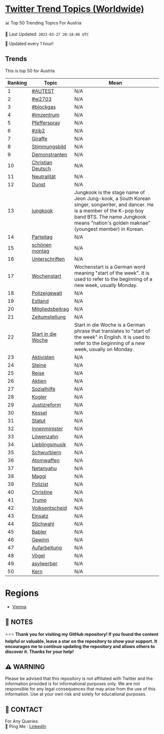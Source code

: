 [Twitter Trend Topics (Worldwide)](https://github.com/ErcinDedeoglu/Twitter-Trend-Topics)
==========


📊 Top 50 Trending Topics For Austria

📆 Last Updated: `2023-03-27 20:18:06 UTC`

🔧 Updated every 1 hour!


## Trends

This is top 50 for Austria

| Ranking | Topic | Mean |
| ------- | ------------ | ------------ |
| 1 | [#AUTEST](http://twitter.com/search?q=%23AUTEST) | N/A |
| 2 | [#w2703](http://twitter.com/search?q=%23w2703) | N/A |
| 3 | [#blockgas](http://twitter.com/search?q=%23blockgas) | N/A |
| 4 | [#imzentrum](http://twitter.com/search?q=%23imzentrum) | N/A |
| 5 | [Pfefferspray](http://twitter.com/search?q=Pfefferspray) | N/A |
| 6 | [#zib2](http://twitter.com/search?q=%23zib2) | N/A |
| 7 | [Giraffe](http://twitter.com/search?q=Giraffe) | N/A |
| 8 | [Stimmungsbild](http://twitter.com/search?q=Stimmungsbild) | N/A |
| 9 | [Demonstranten](http://twitter.com/search?q=Demonstranten) | N/A |
| 10 | [Christian Deutsch](http://twitter.com/search?q=Christian+Deutsch) | N/A |
| 11 | [Neutralität](http://twitter.com/search?q=Neutralit%c3%a4t) | N/A |
| 12 | [Dunst](http://twitter.com/search?q=Dunst) | N/A |
| 13 | [jungkook](http://twitter.com/search?q=jungkook) | Jungkook is the stage name of Jeon Jung-kook, a South Korean singer, songwriter, and dancer. He is a member of the K-pop boy band BTS. The name Jungkook means "nation's golden maknae" (youngest member) in Korean. |
| 14 | [Parteitag](http://twitter.com/search?q=Parteitag) | N/A |
| 15 | [schönen montag](http://twitter.com/search?q=sch%c3%b6nen+montag) | N/A |
| 16 | [Unterschriften](http://twitter.com/search?q=Unterschriften) | N/A |
| 17 | [Wochenstart](http://twitter.com/search?q=Wochenstart) | Wochenstart is a German word meaning "start of the week". It is used to refer to the beginning of a new week, usually Monday. |
| 18 | [Polizeigewalt](http://twitter.com/search?q=Polizeigewalt) | N/A |
| 19 | [Estland](http://twitter.com/search?q=Estland) | N/A |
| 20 | [Mitgliedsbeitrag](http://twitter.com/search?q=Mitgliedsbeitrag) | N/A |
| 21 | [Zeitumstellung](http://twitter.com/search?q=Zeitumstellung) | N/A |
| 22 | [Start in die Woche](http://twitter.com/search?q=Start+in+die+Woche) | Start in die Woche is a German phrase that translates to "start of the week" in English. It is used to refer to the beginning of a new week, usually on Monday. |
| 23 | [Aktivisten](http://twitter.com/search?q=Aktivisten) | N/A |
| 24 | [Steine](http://twitter.com/search?q=Steine) | N/A |
| 25 | [Reise](http://twitter.com/search?q=Reise) | N/A |
| 26 | [Aktien](http://twitter.com/search?q=Aktien) | N/A |
| 27 | [Sozialhilfe](http://twitter.com/search?q=Sozialhilfe) | N/A |
| 28 | [Kogler](http://twitter.com/search?q=Kogler) | N/A |
| 29 | [Justizreform](http://twitter.com/search?q=Justizreform) | N/A |
| 30 | [Kessel](http://twitter.com/search?q=Kessel) | N/A |
| 31 | [Statut](http://twitter.com/search?q=Statut) | N/A |
| 32 | [Innenminister](http://twitter.com/search?q=Innenminister) | N/A |
| 33 | [Löwenzahn](http://twitter.com/search?q=L%c3%b6wenzahn) | N/A |
| 34 | [Lieblingsmusik](http://twitter.com/search?q=Lieblingsmusik) | N/A |
| 35 | [Schwurblern](http://twitter.com/search?q=Schwurblern) | N/A |
| 36 | [Atomwaffen](http://twitter.com/search?q=Atomwaffen) | N/A |
| 37 | [Netanyahu](http://twitter.com/search?q=Netanyahu) | N/A |
| 38 | [Maggi](http://twitter.com/search?q=Maggi) | N/A |
| 39 | [Polizist](http://twitter.com/search?q=Polizist) | N/A |
| 40 | [Christine](http://twitter.com/search?q=Christine) | N/A |
| 41 | [Trump](http://twitter.com/search?q=Trump) | N/A |
| 42 | [Volksentscheid](http://twitter.com/search?q=Volksentscheid) | N/A |
| 43 | [Einsatz](http://twitter.com/search?q=Einsatz) | N/A |
| 44 | [Stichwahl](http://twitter.com/search?q=Stichwahl) | N/A |
| 45 | [Babler](http://twitter.com/search?q=Babler) | N/A |
| 46 | [Gewinn](http://twitter.com/search?q=Gewinn) | N/A |
| 47 | [Aufarbeitung](http://twitter.com/search?q=Aufarbeitung) | N/A |
| 48 | [Vögel](http://twitter.com/search?q=V%c3%b6gel) | N/A |
| 49 | [asylwerber](http://twitter.com/search?q=asylwerber) | N/A |
| 50 | [Kern](http://twitter.com/search?q=Kern) | N/A |



# Regions

* [Vienna](</Austria/Vienna.md>)



## 📝 NOTES

⭐⭐⭐ **Thank you for visiting my GitHub repository! If you found the content helpful or valuable, leave a star on the repository to show your support. It encourages me to continue updating the repository and allows others to discover it. Thanks for your help!**


## ⚠️ WARNING

Please be advised that this repository is not affiliated with Twitter and the information provided is for informational purposes only. We are not responsible for any legal consequences that may arise from the use of this information. Use at your own risk and solely for educational purposes.


## 📨 CONTACT

 For Any Queries:  
            🏓 Ping Me : [LinkedIn](https://www.linkedin.com/in/ercindedeoglu/)
